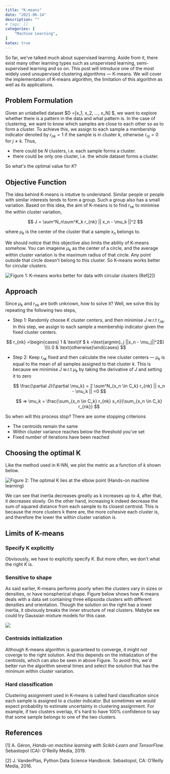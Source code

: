 ```yaml
---
title: "K-means"
date: "2021-06-14"
description: ""
# tags: []
categories: [
    "Machine Learning",
]
katex: true
---
```




So far, we've talked much about supervised learning. Aside from it, there exist many other learning types such as unspervised learning, semi-supervised learning and so on. This post will introduce one of the most widely used unsupervised clustering algorithms — K-means. We will cover the implementation of K-means algorithm, the limitation of this algorithm as well as its applications.



<!--more-->



## Problem Formulation



Given an unlabelled dataset $D =[x_1, x_2, ..., x_N] $, we want to explore whether there is a pattern in the data and what pattern is. In the case of clustering, we want to know which samples are close to each other so as to form a cluster. To achieve this, we assign to each sample a membership indicator denoted by  $r_{nk}=1$ if the sample is in cluster $k$, otherwise $r_{nj}=0$ for $j \ne k$. Thus, 

- there could be $N$ clusters, i.e. each sample forms a cluster. 
- there could be only one cluster, i.e. the whole dataset forms a cluster.

So what's the optimal value for $K$? 



## Objective Function



The idea behind K-means is intutive to understand. Similar people or people with similar interests tends to form a group. Such a group also has a small variation. Based on this idea, the aim of K-means is to find $r_{nk}$ to minimise the within cluster variation,


$$
J = \sum^N_n\sum^K_k r_{nk} || x_n - \mu_k ||^2
$$


where $\mu_k$ is the center of the cluster that a sample $x_n$ belongs to. 



We should notice that this objective also limits the ability of K-means somehow. You can imageine $\mu_k$ as the center of a circle, and the average within cluster variation is the maximum radius of that circle. Any point outside that circle doesn't belong to this cluster. So K-means works better for circular clusters.



![](/blog/post/images/k-means-shape.png#full "Figure 1: K-means works better for data with circular clusters (Ref[2])")





## Approach



Since  $\mu_k$ and $r_{nk}$ are both unknown, how to solve it? Well, we solve this by repeating the following two steps,

- Step 1: Randomly choose $K$ cluster centers, and then minimise $J$ w.r.t $r_{nk}$. In this step, we assign to each sample a membership indicator given the fixed cluster centers.


$$
r_{nk} =\begin{cases} 1 & \text{if $ k =\text{argmin}_j ||x_n - \mu_j||^2$} \\\\ 0 & \text{otherwise}\end{cases}
$$


- Step 2: Keep $r_{nk}$ fixed and then calculate the new cluster centers — $\mu_k$ is equal to the mean of all samples assigned to that cluster $k$. This is because we minimise $J$ w.r.t $\mu_k$ by taking the derivative of $J$ and setting it to zero

  
  $$
  \frac{\partial J}{\partial \mu_k} = 2 \sum^N_{x_n \in C_k}  r_{nk} || x_n - \mu_k || =0
  $$
  
  $$
  => \mu_k = \frac{\sum_{x_n \in C_k} r_{nk} x_n}{\sum_{x_n \in C_k} r_{nk}}
  $$
  

So when will this process stop? There are some stopping criterions

- The centroids remain the same
- Within cluster variance reaches below the threshold you've set
- Fixed number of iterations have been reached



## Choosing the optimal K



Like the method used in K-NN, we plot the metric as a function of $k$ shown below.



![](/blog/post/images/kmeans-k.png#full "Figure 2: The optimal K lies at the elbow point (Hands-on machine learning)")



We can see that inertia decreases greatly as k increases up to 4, after that, it decreases slowly. On the other hand, increasing k indeed decrease the sum of squared distance from each sample to its closest centroid. This is because the more clusters k there are, the more cohesive each cluster is, and therefore the lower the within cluster variation is.



## Limits of K-means



### Specify K explicitly

Obvisously, we have to explicitly specify $K$. But more often, we don't what the right $K$ is.



### Sensitive to shape



As said earlier, K-means performs poorly when the clusters vary in sizes or densities, or have nonspherical shape. Figure below shows how K-means deals with a data set containing three ellipsoida clusters with different densities and orientation. Though the solution on the right has a lower inertia, it obviously breaks the inner structure of real clusters. Mabybe we could try Gaussian mixture models for this case.



![](/blog/post/images/kmeans-failure.png#full)





### Centroids initialization

Although K-means algorithm is guaranteed to converge, it might not coverge to the right solution. And this depends on the initialization of the centroids, which can also be seen in above Figure. To avoid this, we'd better run the algorithm several times and select the solution that has the minimum within cluster variation.



### Hard classification

Clustering assignment used in K-means is called hard classification since each sample is assigned to a cluster indicator. But sometimes we would expect probability to estimate uncertainty in clustering assignment. For example, if two clusters overlap, it's hard to have 100% confidence to say that some sample belongs to one of the two clusters.





## References

[1] A. Géron, *Hands-on machine learning with Scikit-Learn and TensorFlow*. Sebastopol (CA): O'Reilly Media, 2019.

[2]	J. VanderPlas, Python Data Science Handbook. Sebastopol, CA: O’Reilly Media, 2016.

